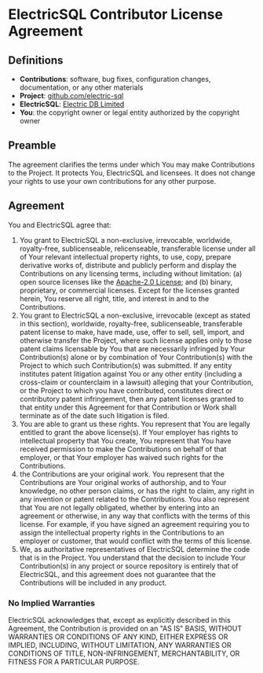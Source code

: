 
# ElectricSQL Contributor License Agreement

## Definitions

- **Contributions**: software, bug fixes, configuration changes, documentation, or any other materials
- **Project**: [github.com/electric-sql](https://github.com/electric-sql)
- **ElectricSQL**: [Electric DB Limited](https://find-and-update.company-information.service.gov.uk/company/13573370)
- **You**: the copyright owner or legal entity authorized by the copyright owner

## Preamble

The agreement clarifies the terms under which You may make Contributions to the Project. It protects You, ElectricSQL and licensees. It does not change your rights to use your own contributions for any other purpose.

## Agreement

You and ElectricSQL agree that:

1. You grant to ElectricSQL a non-exclusive, irrevocable, worldwide, royalty-free, sublicenseable, relicenseable, transferable license under all of Your relevant intellectual property rights, to use, copy, prepare derivative works of, distribute and publicly perform and display the Contributions on any licensing terms, including without limitation: (a) open source licenses like the [Apache-2.0 License](https://www.apache.org/licenses/LICENSE-2.0); and (b) binary, proprietary, or commercial licenses. Except for the licenses granted herein, You reserve all right, title, and interest in and to the Contributions.
2. You grant to ElectricSQL a non-exclusive, irrevocable (except as stated in this section), worldwide, royalty-free, sublicenseable, transferable patent license to make, have made, use, offer to sell, sell, import, and otherwise transfer the Project, where such license applies only to those patent claims licensable by You that are necessarily infringed by Your Contribution(s) alone or by combination of Your Contribution(s) with the Project to which such Contribution(s) was submitted. If any entity institutes patent litigation against You or any other entity (including a cross-claim or counterclaim in a lawsuit) alleging that your Contribution, or the Project to which you have contributed, constitutes direct or contributory patent infringement, then any patent licenses granted to that entity under this Agreement for that Contribution or Work shall terminate as of the date such litigation is filed.
3. You are able to grant us these rights. You represent that You are legally entitled to grant the above license(s). If Your employer has rights to intellectual property that You create, You represent that You have received permission to make the Contributions on behalf of that employer, or that Your employer has waived such rights for the Contributions.
4. the Contributions are your original work. You represent that the Contributions are Your original works of authorship, and to Your knowledge, no other person claims, or has the right to claim, any right in any invention or patent related to the Contributions. You also represent that You are not legally obligated, whether by entering into an agreement or otherwise, in any way that conflicts with the terms of this license. For example, if you have signed an agreement requiring you to assign the intellectual property rights in the Contributions to an employer or customer, that would conflict with the terms of this license.
5. We, as authoritative representatives of ElectricSQL determine the code that is in the Project. You understand that the decision to include Your Contribution(s) in any project or source repository is entirely that of ElectricSQL, and this agreement does not guarantee that the Contributions will be included in any product.

### No Implied Warranties

ElectricSQL acknowledges that, except as explicitly described in this Agreement, the Contribution is provided on an "AS IS" BASIS, WITHOUT WARRANTIES OR CONDITIONS OF ANY KIND, EITHER EXPRESS OR IMPLIED, INCLUDING, WITHOUT LIMITATION, ANY WARRANTIES OR CONDITIONS OF TITLE, NON-INFRINGEMENT, MERCHANTABILITY, OR FITNESS FOR A PARTICULAR PURPOSE.
